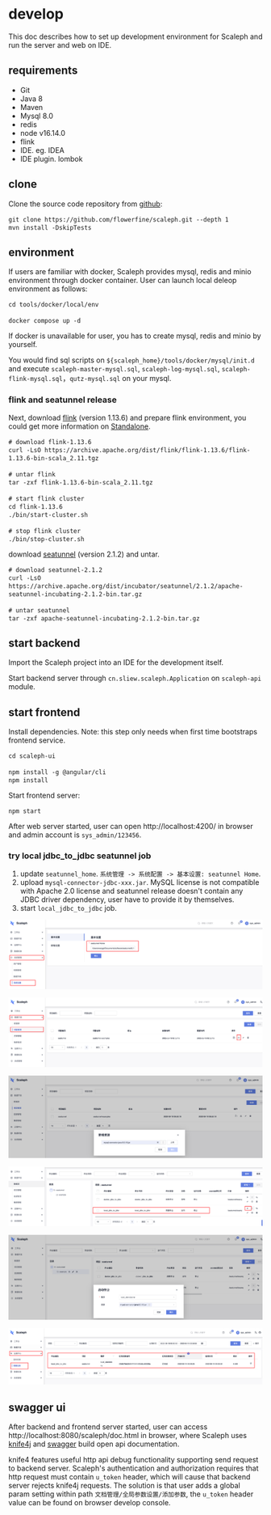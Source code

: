 # develop

This doc describes how to set up development environment for Scaleph and run the server and web on IDE.

## requirements

- Git
- Java 8
- Maven
- Mysql 8.0
- redis
- node v16.14.0
- flink
- IDE. eg. IDEA
- IDE plugin. lombok

## clone

Clone the source code repository from [github](https://github.com/flowerfine/scaleph):

```shell
git clone https://github.com/flowerfine/scaleph.git --depth 1
mvn install -DskipTests
```

## environment

If users are familiar with docker, Scaleph provides mysql, redis and minio environment through docker container. User can launch local deleop environment as follows:

```shell
cd tools/docker/local/env

docker compose up -d
```

If docker is unavailable for user, you has to create mysql, redis and minio by yourself.

You would find sql scripts on `${scaleph_home}/tools/docker/mysql/init.d` and execute `scaleph-master-mysql.sql`, `scaleph-log-mysql.sql`, `scaleph-flink-mysql.sql`，`qutz-mysql.sql` on your mysql.

### flink and seatunnel release

Next, download [flink](https://flink.apache.org/downloads.html#apache-flink-1136) (version 1.13.6) and prepare flink environment, you could get more information on [Standalone](https://nightlies.apache.org/flink/flink-docs-release-1.13/docs/deployment/resource-providers/standalone/overview/#standalone).

```shell
# download flink-1.13.6
curl -LsO https://archive.apache.org/dist/flink/flink-1.13.6/flink-1.13.6-bin-scala_2.11.tgz

# untar flink
tar -zxf flink-1.13.6-bin-scala_2.11.tgz

# start flink cluster
cd flink-1.13.6
./bin/start-cluster.sh

# stop flink cluster
./bin/stop-cluster.sh
```

download [seatunnel](https://seatunnel.apache.org/download) (version 2.1.2) and untar.

```shell
# download seatunnel-2.1.2
curl -LsO https://archive.apache.org/dist/incubator/seatunnel/2.1.2/apache-seatunnel-incubating-2.1.2-bin.tar.gz

# untar seatunnel
tar -zxf apache-seatunnel-incubating-2.1.2-bin.tar.gz
```

## start backend

Import the Scaleph project into an IDE for the development itself.

Start backend server through `cn.sliew.scaleph.Application` on `scaleph-api` module.

## start frontend

Install dependencies. Note: this step only needs when first time bootstraps frontend service.

```shell
cd scaleph-ui

npm install -g @angular/cli
npm install
```

Start frontend server:

```shell
npm start
```

After web server started, user can open http://localhost:4200/ in browser and admin account is `sys_admin/123456`.

### try local jdbc_to_jdbc seatunnel job

1. update `seatunnel_home`. `系统管理 -> 系统配置 -> 基本设置: seatunnel Home`.
2. upload `mysql-connector-jdbc-xxx.jar`. MySQL license is not compatible with Apache 2.0 license and seatunnel release doesn't contain any JDBC driver dependency, user have to provide it by themselves.
3. start `local_jdbc_to_jdbc` job.

![image-20220619090931916](develop.assets/image-20220619090931916.png)

![image-20220619091022358](develop.assets/image-20220619091022358.png)

![image-20220619091048566](develop.assets/image-20220619091048566.png)

![image-20220619091119965](develop.assets/image-20220619091119965.png)

![image-20220619091138141](develop.assets/image-20220619091138141.png)

![image-20220619091204243](develop.assets/image-20220619091204243.png)

## swagger ui

After backend and frontend server started, user can access http://localhost:8080/scaleph/doc.html in browser, where Scaleph uses [knife4j](https://doc.xiaominfo.com/knife4j/documentation/) and [swagger](https://swagger.io/) build open api documentation.

knife4 features useful http api debug functionality supporting send request to backend server. Scaleph's authentication and authorization requires that http request must contain `u_token` header, which will cause that backend server rejects knife4j requests. The solution is that user adds a global param setting within path `文档管理/全局参数设置/添加参数`, the `u_token` header value can be found on browser develop console.

